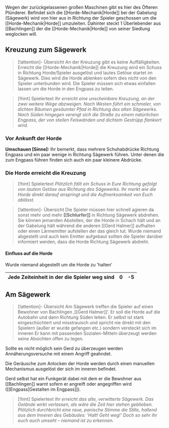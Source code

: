 Wegen der zurückgelassenen großen Maschinen gibt es hier des Öfteren Plünderer. Befindet sich die [[Horde-Mechanik|Horde]] bei der Gabelung (Sägewerk) wird von hier aus in Richtung der Spieler geschossen um die [[Horde-Mechanik|Horde]] umzuleiten. Dahinter steckt 1 Überlebender aus [[Bachlingen]] der die [[Horde-Mechanik|Horde]] von seiner Siedlung weglocken will.
## Kreuzung zum Sägewerk
>[!attention]- Übersicht
>An der Kreuzung gibt es keine Auffälligkeiten. Erreicht die [[Horde-Mechanik|Horde]] die Kreuzung wird ein Schuss in Richtung Horde/Spieler ausgelöst und lautes Getöse startet im Sägewerk. Dies wird die Horde ablenken sofern dies nicht von den Spieler unterbunden wird. Die Spieler müssen sich etwas einfallen lassen um die Horde in den Engpass zu leiten.

>[!hint] Spielertext
>*Ihr erreicht eine unscheinbare Kreuzung, an der zwei weitere Wege abzweigen. Nach Westen führt ein schmaler, von dichten Bäumen gesäumter Pfad in Richtung des alten Sägewerks. Nach Süden hingegen verengt sich die Straße zu einem natürlichen Engpass, der von steilen Felswänden und dichtem Gestrüpp flankiert wird.*
### Vor Ankunft der Horde
**Umschauen \[Sinne\]:** Ihr bemerkt, dass mehrere Schuhabdrücke Richtung Engpass und ein paar wenige in Richtung Sägewerk führen. Unter denen die zum Engpass führen finden sich auch ein paar kleinere Abdrücke.
### Die Horde erreicht die Kreuzung
>[!hint] Spielertext
>*Plötzlich fällt ein Schuss in Eure Richtung gefolgt von lautem Getöse aus Richtung des Sägewerks. Ihr merkt wie die Horde direkt darauf anspringt und die Aufmerksamkeit von Euch ablässt.*

>[!attention]- Übersicht
>Die Spieler müssen hier schnell agieren da sonst mehr und mehr **[[Schlurfer]]** in Richtung Sägewerk abdrehen. Sie können jemanden Abstellen, der die Horde in Schach hält und an der Gabelung hält während die anderen [[Gerd Halmer]] aufhalten oder einen Lärmemitter aufstellen der das gleich tut.
>Wurde niemand abgestellt und auch kein Emitter aufgebaut sollten die Spieler darüber informiert werden, dass die Horde Richtung Sägewerk abdreht.
#### Einfluss auf die Horde
Wurde niemand abgestellt um die Horde zu 'halten'

| Jede Zeiteinheit in der die Spieler weg sind | 0   | -5  |
| -------------------------------------------- | --- | --- |

## Am Sägewerk

>[!attention]- Übersicht
>Am Sägewerk treffen die Spieler auf einen Bewohner von Bachlingen ‚[[Gerd Halmer]]‘.
>Er soll die Horde auf die Autobahn und dann Richtung Süden leiten.
>Er selbst ist stark eingeschüchtert und misstrauisch und spricht nie direkt mit den Spielern (außer er wurde gefangen etc.) sondern versteckt sich im inneren
>Er kann mit passenden Sozialen-Mitteln überzeugt werden seine Absichten offen zu legen.

Sollte es nicht möglich sein Gerd zu überzeugen werden Annäherungsversuche mit einem Angriff geahndet.

Die Geräusche zum Anlocken der Horde werden durch einen manuellen Mechanismus ausgelöst der sich im inneren befindet.

Gerd selbst hat ein Funkgerät dabei mit dem er die Bewohner aus [[Bachlingen]] warnt sofern er angreift oder angegriffen wird ([[Engpass|Gestalten im Engpass]]).

>[!hint] Spielertext
>*Ihr erreicht das alte, verwitterte Sägewerk. Das Gelände wirkt verlassen, als wäre die Zeit hier stehen geblieben. Plötzlich durchbricht eine raue, panische Stimme die Stille, hallend aus dem Inneren des Gebäudes: 'Halt! Geht weg!' Doch so sehr ihr euch auch umseht – niemand ist zu erkennen.*


